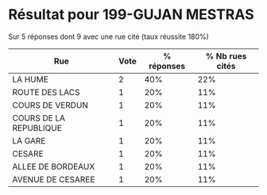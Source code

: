 # Résultat pour 199-GUJAN MESTRAS

Sur 5 réponses dont 9 avec une rue cité (taux réussite 180%)

| Rue | Vote | % réponses | % Nb rues cités|
|-----|------|------------|----------------|
| LA HUME | 2 | 40% | 22%|
| ROUTE DES LACS | 1 | 20% | 11%|
| COURS DE VERDUN | 1 | 20% | 11%|
| COURS DE LA REPUBLIQUE | 1 | 20% | 11%|
| LA GARE | 1 | 20% | 11%|
| CESARE | 1 | 20% | 11%|
| ALLEE DE BORDEAUX | 1 | 20% | 11%|
| AVENUE DE CESAREE | 1 | 20% | 11%|
